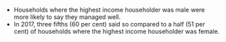 * Households where the highest income householder was male were more likely to say they managed well. 
* In 2017, three fifths (60 per cent) said so compared to a half (51 per cent) of households where the highest income householder was female.
